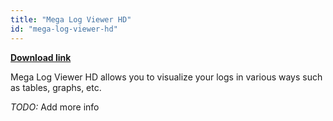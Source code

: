 ```yaml
---
title: "Mega Log Viewer HD"
id: "mega-log-viewer-hd"
---
```


[**Download link**](https://github.com/EFI-Analytics/MegaLogViewer/releases)

Mega Log Viewer HD allows you to visualize your logs in various ways such as tables, graphs, etc.

*TODO:* Add more info
